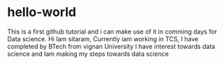 # hello-world
This is a first github tutorial and i can make use of it in comming days for Data science.
 Hi Iam sitaram, Currently iam working in TCS, I have completed by BTech from vignan University
 I have interest towards data science and Iam making my steps towards data science
 
